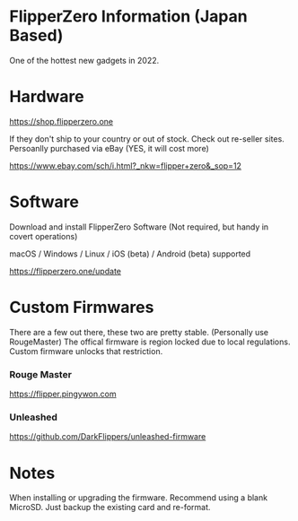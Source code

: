 # FlipperZero Information (Japan Based) #

One of the hottest new gadgets in 2022. 

# Hardware # 

https://shop.flipperzero.one

If they don't ship to your country or out of stock.
Check out re-seller sites.
Persoanlly purchased via eBay (YES, it will cost more)

https://www.ebay.com/sch/i.html?_nkw=flipper+zero&_sop=12


# Software #

Download and install FlipperZero Software (Not required, but handy in covert operations)

macOS / Windows / Linux / iOS (beta) / Android (beta) supported

https://flipperzero.one/update


# Custom Firmwares #

There are a few out there, these two are pretty stable.
(Personally use RougeMaster)
The offical firmware is region locked due to local regulations.
Custom firmware unlocks that restriction.

### Rouge Master ###

https://flipper.pingywon.com

### Unleashed ###

https://github.com/DarkFlippers/unleashed-firmware


# Notes #

When installing or upgrading the firmware. 
Recommend using a blank MicroSD. Just backup
the existing card and re-format.



